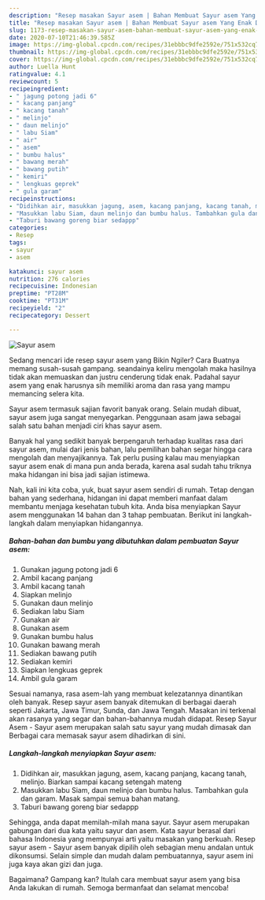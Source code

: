 ```yaml
---
description: "Resep masakan Sayur asem | Bahan Membuat Sayur asem Yang Enak Dan Mudah"
title: "Resep masakan Sayur asem | Bahan Membuat Sayur asem Yang Enak Dan Mudah"
slug: 1173-resep-masakan-sayur-asem-bahan-membuat-sayur-asem-yang-enak-dan-mudah
date: 2020-07-10T21:46:39.585Z
image: https://img-global.cpcdn.com/recipes/31ebbbc9dfe2592e/751x532cq70/sayur-asem-foto-resep-utama.jpg
thumbnail: https://img-global.cpcdn.com/recipes/31ebbbc9dfe2592e/751x532cq70/sayur-asem-foto-resep-utama.jpg
cover: https://img-global.cpcdn.com/recipes/31ebbbc9dfe2592e/751x532cq70/sayur-asem-foto-resep-utama.jpg
author: Luella Hunt
ratingvalue: 4.1
reviewcount: 5
recipeingredient:
- " jagung potong jadi 6"
- " kacang panjang"
- " kacang tanah"
- " melinjo"
- " daun melinjo"
- " labu Siam"
- " air"
- " asem"
- " bumbu halus"
- " bawang merah"
- " bawang putih"
- " kemiri"
- " lengkuas geprek"
- " gula garam"
recipeinstructions:
- "Didihkan air, masukkan jagung, asem, kacang panjang, kacang tanah, melinjo. Biarkan sampai kacang setengah mateng"
- "Masukkan labu Siam, daun melinjo dan bumbu halus. Tambahkan gula dan garam. Masak sampai semua bahan matang."
- "Taburi bawang goreng biar sedappp"
categories:
- Resep
tags:
- sayur
- asem

katakunci: sayur asem 
nutrition: 276 calories
recipecuisine: Indonesian
preptime: "PT28M"
cooktime: "PT31M"
recipeyield: "2"
recipecategory: Dessert

---
```



![Sayur asem](https://img-global.cpcdn.com/recipes/31ebbbc9dfe2592e/751x532cq70/sayur-asem-foto-resep-utama.jpg)

Sedang mencari ide resep sayur asem yang Bikin Ngiler? Cara Buatnya memang susah-susah gampang. seandainya keliru mengolah maka hasilnya tidak akan memuaskan dan justru cenderung tidak enak. Padahal sayur asem yang enak harusnya sih memiliki aroma dan rasa yang mampu memancing selera kita.

Sayur asem termasuk sajian favorit banyak orang. Selain mudah dibuat, sayur asem juga sangat menyegarkan. Penggunaan asam jawa sebagai salah satu bahan menjadi ciri khas sayur asem.

Banyak hal yang sedikit banyak berpengaruh terhadap kualitas rasa dari sayur asem, mulai dari jenis bahan, lalu pemilihan bahan segar hingga cara mengolah dan menyajikannya. Tak perlu pusing kalau mau menyiapkan sayur asem enak di mana pun anda berada, karena asal sudah tahu triknya maka hidangan ini bisa jadi sajian istimewa.


Nah, kali ini kita coba, yuk, buat sayur asem sendiri di rumah. Tetap dengan bahan yang sederhana, hidangan ini dapat memberi manfaat dalam membantu menjaga kesehatan tubuh kita. Anda bisa menyiapkan Sayur asem menggunakan 14 bahan dan 3 tahap pembuatan. Berikut ini langkah-langkah dalam menyiapkan hidangannya.

<!--inarticleads1-->

##### Bahan-bahan dan bumbu yang dibutuhkan dalam pembuatan Sayur asem:

1. Gunakan  jagung potong jadi 6
1. Ambil  kacang panjang
1. Ambil  kacang tanah
1. Siapkan  melinjo
1. Gunakan  daun melinjo
1. Sediakan  labu Siam
1. Gunakan  air
1. Gunakan  asem
1. Gunakan  bumbu halus
1. Gunakan  bawang merah
1. Sediakan  bawang putih
1. Sediakan  kemiri
1. Siapkan  lengkuas geprek
1. Ambil  gula garam


Sesuai namanya, rasa asem-lah yang membuat kelezatannya dinantikan oleh banyak. Resep sayur asem banyak ditemukan di berbagai daerah seperti Jakarta, Jawa Timur, Sunda, dan Jawa Tengah. Masakan ini terkenal akan rasanya yang segar dan bahan-bahannya mudah didapat. Resep Sayur Asem - Sayur asem merupakan salah satu sayur yang mudah dimasak dan Berbagai cara memasak sayur asem dihadirkan di sini. 

<!--inarticleads2-->

##### Langkah-langkah menyiapkan Sayur asem:

1. Didihkan air, masukkan jagung, asem, kacang panjang, kacang tanah, melinjo. Biarkan sampai kacang setengah mateng
1. Masukkan labu Siam, daun melinjo dan bumbu halus. Tambahkan gula dan garam. Masak sampai semua bahan matang.
1. Taburi bawang goreng biar sedappp


Sehingga, anda dapat memilah-milah mana sayur. Sayur asem merupakan gabungan dari dua kata yaitu sayur dan asem. Kata sayur berasal dari bahasa Indonesia yang mempunyai arti yaitu masakan yang berkuah. Resep sayur asem - Sayur asem banyak dipilih oleh sebagian menu andalan untuk dikonsumsi. Selain simple dan mudah dalam pembuatannya, sayur asem ini juga kaya akan gizi dan juga. 

Bagaimana? Gampang kan? Itulah cara membuat sayur asem yang bisa Anda lakukan di rumah. Semoga bermanfaat dan selamat mencoba!
